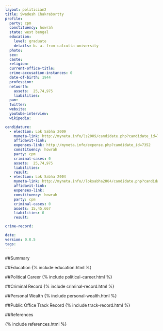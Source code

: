 ```yaml
---
layout: politician2
title: Swadesh Chakrabortty
profile: 
  party: cpm
  constituency: howrah
  state: west bengal
  education: 
    level: graduate
    details: b. a. from calcutta university
  photo: 
  sex: 
  caste: 
  religion: 
  current-office-title: 
  crime-accusation-instances: 0
  date-of-birth: 1944
  profession: 
  networth: 
    assets:  25,74,975
    liabilities: 
  pan: 
  twitter: 
  website: 
  youtube-interview: 
  wikipedia: 

candidature: 
  - election: Lok Sabha 2009
    myneta-link: http://myneta.info/ls2009/candidate.php?candidate_id=7352
    affidavit-link: 
    expenses-link: http://myneta.info/expense.php?candidate_id=7352
    constituency: howrah 
    party: cpm
    criminal-cases: 0
    assets:  25,74,975
    liabilities: 
    result:  
  - election: Lok Sabha 2004
    myneta-link: http://myneta.info//loksabha2004/candidate.php?candidate_id=5261
    affidavit-link: 
    expenses-link: 
    constituency: howrah 
    party: cpm
    criminal-cases: 0
    assets: 15,45,667
    liabilities: 0
    result:  

crime-record: 

date: 
version: 0.0.5
tags: 
---
```

##Summary


##Education
{% include education.html %}


##Political Career
{% include political-career.html %}


##Criminal Record
{% include criminal-record.html %}


##Personal Wealth
{% include personal-wealth.html %}


##Public Office Track Record
{% include track-record.html %}


##References


{% include references.html %}